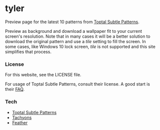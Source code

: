 # tyler

Preview page for the latest 10 patterns from [Toptal Subtle Patterns](https://www.toptal.com/designers/subtlepatterns).

Preview as background and download a wallpaper fit to your current screen's resolution. Note that in many cases it will be a better solution to download the original pattern and use a _tile_ setting to fill the screen. In some cases, like Windows 10 lock screen, _tile_ is not supported and this site simplifies that process.

### License

For this website, see the LICENSE file.

For usage of Toptal Subtle Patterns, consult their license. A good start is their [FAQ](https://www.toptal.com/designers/subtlepatterns/faq/).

### Tech

- [Toptal Subtle Patterns](https://www.toptal.com/designers/subtlepatterns/)
- [Tachyons](https://tachyons.io/)
- [Feather](https://feathericons.com/)
